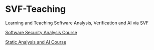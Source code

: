 # SVF-Teaching
Learning and Teaching Software Analysis, Verification and AI via [SVF](https://github.com/SVF-tools/SVF)

[Software Security Analysis Course](https://github.com/SVF-tools/Software-Security-Analysis)

[Static Analysis and AI Course]()

